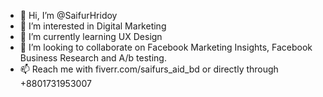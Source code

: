 - 👋 Hi, I’m @SaifurHridoy
- 👀 I’m interested in Digital Marketing
- 🌱 I’m currently learning UX Design
- 💞️ I’m looking to collaborate on Facebook Marketing Insights, Facebook Business Research and A/b testing.
- 📫 Reach me with fiverr.com/saifurs_aid_bd or directly through +8801731953007

<!---
SaifurHridoy/SaifurHridoy is a ✨ special ✨ repository because its `README.md` (this file) appears on your GitHub profile.
You can click the Preview link to take a look at your changes.
--->
